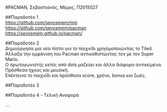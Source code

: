 #PACMAN, Σεβαστιανός, Μέμος, Π2015027

##Παραδοτέο 1<br>
https://github.com/sevosmem/mm<br>
https://github.com/sevosmem/pacman<br>
https://sevosmem.github.io/pacman/<br>

##Παραδοτέο 2
<br>Δημιούργησα μια νέα πίστα για το παιχνίδι χρησιμοποιώντας το Tiled.
<br> Άλλαξα την εμφάνιση του Pacman αντικαθιστώντας τον με τον Super Mario.
<br>Ο πρωταγωνιστής εκτός από dots μαζεύει και άλλα διάφορα αντικείμενα.
<br> Πρόσθεσα ήχους και μουσική.
<br>Επέκτεινα το παιχνίδι και πρόσθεσα score, χρόνο, bonus και ζωές.

##Παραδοτέο 3


##Παραδοτέο 4 - Tελική Αναφορά

...
